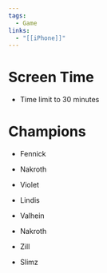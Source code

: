 ```yaml
---
tags:
  - Game
links:
  - "[[iPhone]]"
---
```



# Screen Time

- Time limit to 30 minutes
# Champions

- Fennick
- Nakroth
- Violet
- Lindis
- Valhein
- Nakroth

- Zill
- Slimz